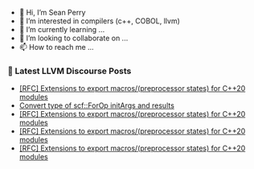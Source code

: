 - 👋 Hi, I’m Sean Perry
- 👀 I’m interested in compilers (c++, COBOL, llvm)
- 🌱 I’m currently learning ...
- 💞️ I’m looking to collaborate on ...
- 📫 How to reach me ...

<!---
s66perry/s66perry is a ✨ special ✨ repository because its `README.md` (this file) appears on your GitHub profile.
You can click the Preview link to take a look at your changes.
--->
### 📕 Latest LLVM Discourse Posts

<!-- DISCOURSE-LLVM:START -->
- [[RFC] Extensions to export macros/&lpar;preprocessor states&rpar; for C++20 modules](https://discourse.llvm.org/t/rfc-extensions-to-export-macros-preprocessor-states-for-c-20-modules/85083?page=3#post_43)
- [Convert type of scf::ForOp initArgs and results](https://discourse.llvm.org/t/convert-type-of-scf-forop-initargs-and-results/85320#post_1)
- [[RFC] Extensions to export macros/&lpar;preprocessor states&rpar; for C++20 modules](https://discourse.llvm.org/t/rfc-extensions-to-export-macros-preprocessor-states-for-c-20-modules/85083?page=3#post_42)
- [[RFC] Extensions to export macros/&lpar;preprocessor states&rpar; for C++20 modules](https://discourse.llvm.org/t/rfc-extensions-to-export-macros-preprocessor-states-for-c-20-modules/85083?page=3#post_41)
- [[RFC] Extensions to export macros/&lpar;preprocessor states&rpar; for C++20 modules](https://discourse.llvm.org/t/rfc-extensions-to-export-macros-preprocessor-states-for-c-20-modules/85083?page=2#post_40)
<!-- DISCOURSE-LLVM:END -->
